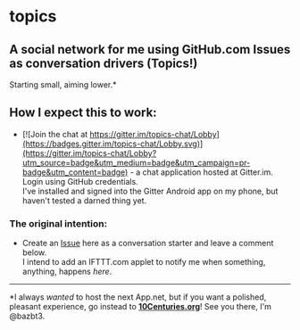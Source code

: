 # topics

## A social network for me using GitHub.com Issues as conversation drivers (Topics!)  
Starting small, aiming lower.\*


## How I expect this to work:
* [![Join the chat at https://gitter.im/topics-chat/Lobby](https://badges.gitter.im/topics-chat/Lobby.svg)](https://gitter.im/topics-chat/Lobby?utm_source=badge&utm_medium=badge&utm_campaign=pr-badge&utm_content=badge) - a chat application hosted at Gitter.im.  Login using GitHub credentials.  
  I've installed and signed into the Gitter Android app on my phone, but haven't tested a darned thing yet.

### The original intention:  
* Create an [Issue](/../../issues/) here as a conversation starter and leave a comment below.  
   I intend to add an IFTTT.com applet to notify me when something, anything, happens *here*.
   
---

\*I always *wanted* to host the next App.net, but if you want a polished, pleasant experience, go instead to **[10Centuries.org](https://10centuries.org/)**!  See you there, I'm @bazbt3.
